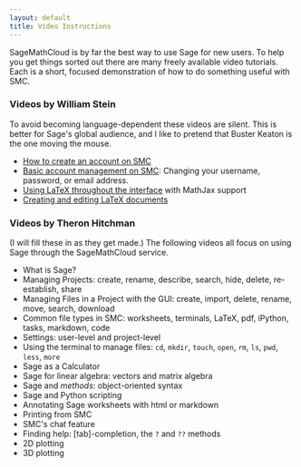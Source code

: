 ```yaml
---
layout: default
title: Video Instructions
---
```


SageMathCloud is by far the best way to use Sage for new users. To help you get things
sorted out there are many freely available video tutorials. Each is a short, focused
demonstration of how to do something useful with SMC.

### Videos by William Stein

To avoid becoming language-dependent these videos are silent. This is better for Sage's
global audience, and I like to pretend that Buster Keaton is the one moving the mouse.

* [How to create an account on SMC](https://www.youtube.com/watch?v=eadnL5hDg9M)
* [Basic account management on SMC](https://www.youtube.com/watch?v=A9zltIsU2cM):
  Changing your username, password, or email address.
* [Using LaTeX throughout the interface](https://www.youtube.com/embed/IaachWg4IEQ)  with MathJax support
* [Creating and editing LaTeX documents](https://www.youtube.com/embed/cXhnX3UtizI)


### Videos by Theron Hitchman

(I will fill these in as they get made.) The following videos all focus on using
Sage through the SageMathCloud service.

* What is Sage?
* Managing Projects: create, rename, describe, search, hide, delete, re-establish, share
* Managing Files in a Project with the GUI: create, import, delete, rename, move, search, download
* Common file types in SMC: worksheets, terminals, LaTeX, pdf, iPython, tasks, markdown, code
* Settings: user-level and project-level
* Using the terminal to manage files: `cd`, `mkdir`, `touch`, `open`, `rm`, `ls`,
  `pwd`, `less`, `more`
* Sage as a Calculator
* Sage for linear algebra: vectors and matrix algebra
* Sage and _methods_: object-oriented syntax
* Sage and Python scripting
* Annotating Sage worksheets with html or markdown
* Printing from SMC
* SMC's chat feature
* Finding help: [tab]-completion, the `?` and `??` methods
* 2D plotting
* 3D plotting
